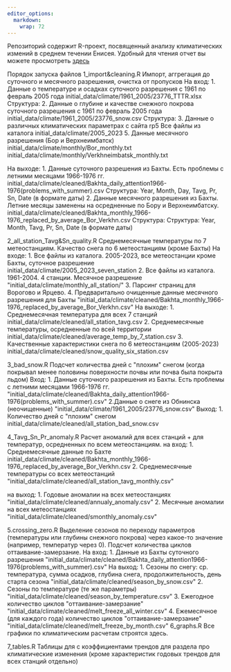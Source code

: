 ```yaml
---
editor_options: 
  markdown: 
    wrap: 72
---
```


Репозиторий содержит R-проект, посвященный анализу климатических измений
в среднем течении Енисея. Удобный для чтения отчет вы можете просмотреть
[здесь](https://yakushov1.github.io/climate_change_report/)

Порядок запуска файлов 1_import&cleaning.R Импорт, аггрегация до
суточного и месячного разрешения, очистка от пропусков На вход: 1.
Данные о температуре и осадках суточного разрешения с 1961 по февраль
2005 года initial_data/climate/1961_2005/23776_TTTR.xlsx Структура: 2.
Данные о глубине и качестве снежного покрова суточного разрешения с 1961
по февраль 2005 года initial_data/climate/1961_2005/23776_snow.csv
Структура: 3. Данные о различных климатических параметрах с сайта rp5
Все файлы из каталога initial_data/climate/2005_2023 5. Данные месячного
разрешения (Бор и Верхнеимбатск)
initial_data/climate/monthly/Bor_monthly.txt
initial_data/climate/monthly/Verkhneimbatsk_monthly.txt

На выходе: 1. Данные суточного разрешения из Бахты. Есть проблемы с
летними месяцами 1966-1976 гг.
initial_data/climate/cleaned/Bakhta_daily_attention1966-1976(problems_with_summer).csv
Структура: Year, Month, Day, Tavg, Pr, Sn, Date (в формате даты) 2.
Данные месячного разрешения из Бахты. Летние месяцы заменены на
осредненные по Бору и Верхнеимбатску.
initial_data/climate/cleaned/Bakhta_monthly_1966-1976_replaced_by_average_Bor_Verkhn.csv
Структура: Структура: Year, Month, Tavg, Pr, Sn, Date (в формате даты)

2_all_station_Tavg&Sn_quality.R Среднемесячные температуры по 7
метеостанциям. Качество снега по 6 метеостанциям (кроме Бахты) На
входе: 1. Все файлы из каталога. 2005-2023, все метеостанции кроме
Бахты, суточное разрешение initial_data/climate/2005_2023_seven_station
2. Все файлы из каталога. 1961-2004. 4 станции. Месячное разрешение
"initial_data/climate/monthly_all_station/" 3. Парсинг страниц для
Ворогово и Ярцево. 4. Предваритально очищенные данные месячного
разрешения для Бахты
"initial_data/climate/cleaned/Bakhta_monthly_1966-1976_replaced_by_average_Bor_Verkhn.csv"
На выходе: 1. Среднемесячная температура для всех 7 станций
initial_data/climate/cleaned/all_station_tavg.csv 2. Среднемесячные
температуры, осредненные по всей территории
initial_data/climate/cleaned/average_temp_by_7_station.csv 3.
Качественные характеристики снега по 6 метеостанциям (2005-2023)
initial_data/climate/cleaned/snow_quality_six_station.csv

3_bad_snow.R Подсчет количества дней с "плохим" снегом (когда покрывал
менее половины поверхности почвы или почва была покрыта льдом) Вход: 1.
Данные суточного разрешения из Бахты. Есть проблемы с летними месяцами
1966-1976 гг.
"initial_data/climate/cleaned/Bakhta_daily_attention1966-1976(problems_with_summer).csv"
2.Данные о снеге из Обнинска (неочищенные)
"initial_data/climate/1961_2005/23776_snow.csv" Выход: 1. Количество
дней с "плохим" снегом
initial_data/climate/cleaned/all_station_bad_snow.csv

4_Tavg_Sn_Pr_anomaly.R Расчет аномалий для всех станций + для
температур, осредненных по всем метеостанциям. на вход: 1.
Среднемесячные данные по Бахте
initial_data/climate/cleaned/Bakhta_monthly_1966-1976_replaced_by_average_Bor_Verkhn.csv
2. Среднемесячные температуры со всех метеостанций
"initial_data/climate/cleaned/all_station_tavg_monthly.csv"

на выход: 1. Годовые аномалии на всех метеостанциях
"initial_data/climate/cleaned/annualy_anomaly.csv" 2. Месячные аномалии
на всех метеостанциях
"initial_data/climate/cleaned/smonthly_anomaly.csv"

5.crossing_zero.R Выделение сезонов по переходу параметров (температуры
или глубины снежного покрова) через какое-то значение (например,
температур через 0). Подсчет количества циклов оттаивание-замерзание. На
вход: 1. Данные из Бахты суточного разрешения
"initial_data/climate/cleaned/Bakhta_daily_attention1966-1976(problems_with_summer).csv"
На выход: 1. Сезоны по снегу: ср. температура, сумма осадков, глубина
снега, продолжительность, день старта сезона
"initial_data/climate/cleaned/season_by_snow.csv" 2. Сезоны по
температуре (те же параметры)
"initial_data/climate/cleaned/season_by_temperature.csv" 3. Ежегодное
количество циклов "оттаивание-замерзание"
"initial_data/climate/cleaned/melt_freeze_all_winter.csv" 4. Ежемесячное
(для каждого года) количество циклов "оттаивание-замерзание"
"initial_data/climate/cleaned/melt_freeze_by_month.csv" 6_graphs.R Все
графики по климатическим расчетам строятся здесь.

7_tables.R Таблицы для с коэффициентами трендов для раздела про
климатические изменения (кроме характеристик годовых трендов для всех
станций отдельно)
